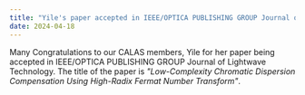 ```yaml
---
title: "Yile's paper accepted in IEEE/OPTICA PUBLISHING GROUP Journal of Lightwave Technology"
date: 2024-04-18
---
```


<!--more-->

Many Congratulations to our CALAS members, Yile for her paper being accepted in IEEE/OPTICA PUBLISHING GROUP Journal of Lightwave Technology. The title of the paper is *"Low-Complexity Chromatic Dispersion Compensation Using High-Radix Fermat Number Transform"*.

